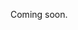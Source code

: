Coming soon.

<!--
  Explain how to delete an event, but make sure to also mention that it is not required to delete an event once it has passed or when it's cancelled/postponed. (Link to a guide about cancelling/postponing events as an alternative.) Also explain that events are only soft-deleted.
-->
